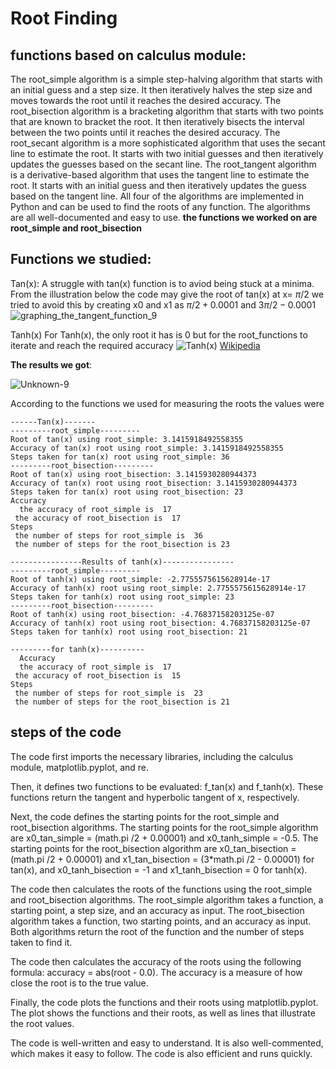 # Root Finding
## functions based on calculus module:
The root_simple algorithm is a simple step-halving algorithm that starts with an initial guess and a step size. It then iteratively halves the step size and moves towards the root until it reaches the desired accuracy.
The root_bisection algorithm is a bracketing algorithm that starts with two points that are known to bracket the root. It then iteratively bisects the interval between the two points until it reaches the desired accuracy.
The root_secant algorithm is a more sophisticated algorithm that uses the secant line to estimate the root. It starts with two initial guesses and then iteratively updates the guesses based on the secant line.
The root_tangent algorithm is a derivative-based algorithm that uses the tangent line to estimate the root. It starts with an initial guess and then iteratively updates the guess based on the tangent line.
All four of the algorithms are implemented in Python and can be used to find the roots of any function. The algorithms are all well-documented and easy to use.
**the functions we worked on are root_simple and root_bisection**

## Functions we studied:
Tan(x):
A struggle with tan(x) function is to aviod being stuck at a minima. From the illustration below the code may give the root of tan(x) at x= $\pi/2$
we tried to avoid this by creating x0 and x1 as ${\pi/2 + 0.0001}$ and ${3\pi/2 -0.0001}$
![graphing_the_tangent_function_9](https://github.com/yasmensarhan27/23-Homework6G5/assets/38404107/eb9e0ea3-932d-490d-801b-5b27a990175c)

Tanh(x)
For Tanh(x), the only root it has is 0 but for the root_functions to iterate and reach the required accuracy
![Tanh(x)](https://github.com/yasmensarhan27/23-Homework6G5/assets/38404107/24842bb0-1e0c-4131-b385-5669091baa11) [Wikipedia](https://en.wikipedia.org/wiki/Hyperbolic_functions)


**The results we got**:

![Unknown-9](https://github.com/yasmensarhan27/23-Homework6G5/assets/38404107/600c1266-5ea8-47c6-b756-88fad73082c4)


According to the functions we used for measuring the roots the values were 

```
------Tan(x)-------
---------root_simple---------
Root of tan(x) using root_simple: 3.1415918492558355
Accuracy of tan(x) root using root_simple: 3.1415918492558355
Steps taken for tan(x) root using root_simple: 36
---------root_bisection---------
Root of tan(x) using root_bisection: 3.1415930280944373
Accuracy of tan(x) root using root_bisection: 3.1415930280944373
Steps taken for tan(x) root using root_bisection: 23
Accuracy
  the accuracy of root_simple is  17 
 the accuracy of root_bisection is  17
Steps
 the number of steps for root_simple is  36 
 the number of steps for the root_bisection is 23
```

```
----------------Results of tanh(x)----------------
---------root_simple---------
Root of tanh(x) using root_simple: -2.7755575615628914e-17
Accuracy of tanh(x) root using root_simple: 2.7755575615628914e-17
Steps taken for tanh(x) root using root_simple: 23
---------root_bisection---------
Root of tanh(x) using root_bisection: -4.76837158203125e-07
Accuracy of tanh(x) root using root_bisection: 4.76837158203125e-07
Steps taken for tanh(x) root using root_bisection: 21

---------for tanh(x)---------- 
  Accuracy 
  the accuracy of root_simple is  17 
 the accuracy of root_bisection is  15
Steps 
 the number of steps for root_simple is  23 
 the number of steps for the root_bisection is 21

```
## steps of the code
 The code first imports the necessary libraries, including the calculus module, matplotlib.pyplot, and re.
 
 Then, it defines two functions to be evaluated: f_tan(x) and f_tanh(x). These functions return the tangent and hyperbolic tangent of x, respectively.
 
Next, the code defines the starting points for the root_simple and root_bisection algorithms. The starting points for the root_simple algorithm are x0_tan_simple = (math.pi /2 + 0.00001) and x0_tanh_simple = -0.5.
The starting points for the root_bisection algorithm are x0_tan_bisection = (math.pi /2 + 0.00001) and x1_tan_bisection = (3*math.pi /2 - 0.00001) for tan(x), and x0_tanh_bisection = -1 and x1_tanh_bisection = 0 for tanh(x).

The code then calculates the roots of the functions using the root_simple and root_bisection algorithms. The root_simple algorithm takes a function, a starting point, a step size, and an accuracy as input.
The root_bisection algorithm takes a function, two starting points, and an accuracy as input. Both algorithms return the root of the function and the number of steps taken to find it.

The code then calculates the accuracy of the roots using the following formula: accuracy = abs(root - 0.0). The accuracy is a measure of how close the root is to the true value.

Finally, the code plots the functions and their roots using matplotlib.pyplot. The plot shows the functions and their roots, as well as lines that illustrate the root values.

The code is well-written and easy to understand. It is also well-commented, which makes it easy to follow. The code is also efficient and runs quickly.
